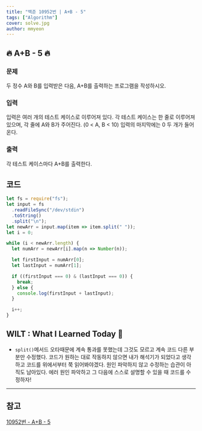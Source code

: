 ```yaml
---
title: "백준 10952번 | A+B - 5"
tags: ["Algorithm"]
cover: solve.jpg
author: mmyeon
---
```


## 🔥 A+B - 5 🔥

### 문제

두 정수 A와 B를 입력받은 다음, A+B를 출력하는 프로그램을 작성하시오.

### 입력

입력은 여러 개의 테스트 케이스로 이루어져 있다.
각 테스트 케이스는 한 줄로 이루어져 있으며, 각 줄에 A와 B가 주어진다. (0 < A, B < 10)
입력의 마지막에는 0 두 개가 들어온다.

### 출력

각 테스트 케이스마다 A+B를 출력한다.

## 코드

```js
let fs = require("fs");
let input = fs
  .readFileSync("/dev/stdin")
  .toString()
  .split("\n");
let newArr = input.map(item => item.split(" "));
let i = 0;

while (i < newArr.length) {
  let numArr = newArr[i].map(n => Number(n));

  let firstInput = numArr[0];
  let lastInput = numArr[1];

  if ((firstInput === 0) & (lastInput === 0)) {
    break;
  } else {
    console.log(firstInput + lastInput);
  }

  i++;
}
```

## WILT : What I Learned Today 🤔

- `split()`메서드 오타때문에 계속 통과를 못했는데 그것도 모르고 계속 코드 다른 부분만 수정했다. 코드가 원하는 대로 작동하지 않으면 내가 해석기가 되었다고 생각하고 코드를 위에서부터 쭉 읽어봐야겠다. 원인 파악하지 않고 수정하는 습관이 아직도 남아있다. 에러 원인 파악하고 그 다음에 스스로 설명할 수 있을 때 코드를 수정하자!

---

## 참고

[10952번 - A+B - 5](https://www.acmicpc.net/problem/10952)
